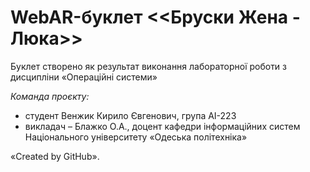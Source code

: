 # WebAR-буклет <<Бруски Жена - Люка>>
Буклет створено як результат виконання лабораторної роботи з дисципліни
«Операційні системи»

*Команда проєкту:*
- студент Венжик Кирило Євгенович, група АІ-223
- викладач – Блажко О.А., доцент кафедри інформаційних систем Національного
університету «Одеська політехніка»

«Created by GitHub».

